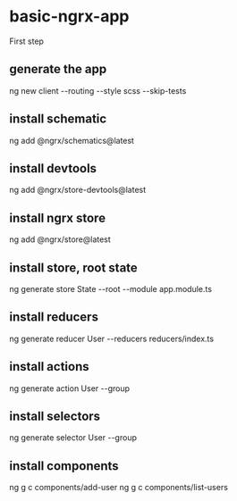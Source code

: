 # basic-ngrx-app
First step
## generate the app
ng new client --routing --style scss --skip-tests
## install schematic
ng add @ngrx/schematics@latest

## install devtools
ng add @ngrx/store-devtools@latest

## install ngrx store
ng add @ngrx/store@latest

## install store, root state
 ng generate store State --root --module app.module.ts

 ## install reducers
 ng generate reducer User --reducers reducers/index.ts

 ## install actions
 ng generate action User --group

 ## install selectors
 ng generate selector User --group

 ## install components
ng g c components/add-user
ng g c components/list-users
